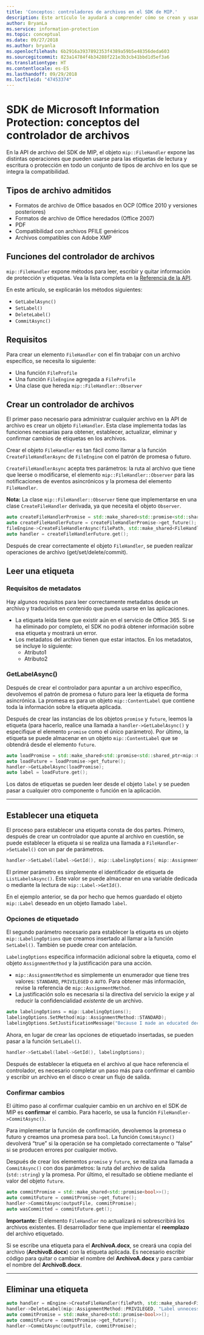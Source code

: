 ```yaml
---
title: 'Conceptos: controladores de archivos en el SDK de MIP.'
description: Este artículo le ayudará a comprender cómo se crean y usan los controladores de la API de archivo para llamar a operaciones.
author: BryanLa
ms.service: information-protection
ms.topic: conceptual
ms.date: 09/27/2018
ms.author: bryanla
ms.openlocfilehash: 6b2916a3937892353f4389a59b5e48356deda603
ms.sourcegitcommit: 823a14784f4b34288f221e3b3cb41bbd1d5ef3a6
ms.translationtype: HT
ms.contentlocale: es-ES
ms.lasthandoff: 09/29/2018
ms.locfileid: "47453374"
---
```

# <a name="microsoft-information-protection-sdk---file-handler-concepts"></a>SDK de Microsoft Information Protection: conceptos del controlador de archivos

En la API de archivo del SDK de MIP, el objeto `mip::FileHandler` expone las distintas operaciones que pueden usarse para las etiquetas de lectura y escritura o protección en todo un conjunto de tipos de archivo en los que se integra la compatibilidad. 

## <a name="supported-file-types"></a>Tipos de archivo admitidos

- Formatos de archivo de Office basados en OCP (Office 2010 y versiones posteriores)
- Formatos de archivo de Office heredados (Office 2007)
- PDF
- Compatibilidad con archivos PFILE genéricos
- Archivos compatibles con Adobe XMP

## <a name="file-handler-functions"></a>Funciones del controlador de archivos

`mip::FileHandler` expone métodos para leer, escribir y quitar información de protección y etiquetas. Vea la lista completa en la [Referencia de la API](reference/class_mip_filehandler.md).

En este artículo, se explicarán los métodos siguientes:

- `GetLabelAsync()`
- `SetLabel()`
- `DeleteLabel()`
- `CommitAsync()`

## <a name="requirements"></a>Requisitos

Para crear un elemento `FileHandler` con el fin trabajar con un archivo específico, se necesita lo siguiente:

- Una función `FileProfile`
- Una función `FileEngine` agregada a `FileProfile`
- Una clase que hereda `mip::FileHandler::Observer`

## <a name="create-a-file-handler"></a>Crear un controlador de archivos

El primer paso necesario para administrar cualquier archivo en la API de archivo es crear un objeto `FileHandler`. Esta clase implementa todas las funciones necesarias para obtener, establecer, actualizar, eliminar y confirmar cambios de etiquetas en los archivos.

Crear el objeto `FileHandler` es tan fácil como llamar a la función `CreateFileHandlerAsync` de `FileEngine` con el patrón de promesa o futuro.

`CreateFileHandlerAsync` acepta tres parámetros: la ruta al archivo que tiene que leerse o modificarse, el elemento `mip::FileHandler::Observer` para las notificaciones de eventos asincrónicos y la promesa del elemento `FileHandler`.

**Nota:** La clase `mip::FileHandler::Observer` tiene que implementarse en una clase `CreateFileHandler` derivada, ya que necesita el objeto `Observer`. 

```cpp
auto createFileHandlerPromise = std::make_shared<std::promise<std::shared_ptr<mip::FileHandler>>>();
auto createFileHandlerFuture = createFileHandlerPromise->get_future();
fileEngine->CreateFileHandlerAsync(filePath, std::make_shared<FileHandlerObserver>(), createFileHandlerPromise);
auto handler = createFileHandlerFuture.get();
```

Después de crear correctamente el objeto `FileHandler`, se pueden realizar operaciones de archivo (get/set/delete/commit).

## <a name="read-a-label"></a>Leer una etiqueta

### <a name="metadata-requirements"></a>Requisitos de metadatos

Hay algunos requisitos para leer correctamente metadatos desde un archivo y traducirlos en contenido que pueda usarse en las aplicaciones.

- La etiqueta leída tiene que existir aún en el servicio de Office 365. Si se ha eliminado por completo, el SDK no podrá obtener información sobre esa etiqueta y mostrará un error.
- Los metadatos del archivo tienen que estar intactos. En los metadatos, se incluye lo siguiente:
  - Atributo1
  - Atributo2

### <a name="getlabelasync"></a>GetLabelAsync()

Después de crear el controlador para apuntar a un archivo específico, devolvemos el patrón de promesa o futuro para leer la etiqueta de forma asincrónica. La promesa es para un objeto `mip::ContentLabel` que contiene toda la información sobre la etiqueta aplicada.

Después de crear las instancias de los objetos `promise` y `future`, leemos la etiqueta (para hacerlo, realice una llamada a `handler->GetLabelAsync()` y especifique el elemento `promise` como el único parámetro). Por último, la etiqueta se puede almacenar en un objeto `mip::ContentLabel` que se obtendrá desde el elemento `future`.

```cpp
auto loadPromise = std::make_shared<std::promise<std::shared_ptr<mip::ContentLabel>>>();
auto loadFuture = loadPromise->get_future();
handler->GetLabelAsync(loadPromise);
auto label = loadFuture.get();
```

Los datos de etiquetas se pueden leer desde el objeto `label` y se pueden pasar a cualquier otro componente o función en la aplicación.

***

## <a name="set-a-label"></a>Establecer una etiqueta

El proceso para establecer una etiqueta consta de dos partes. Primero, después de crear un controlador que apunte al archivo en cuestión, se puede establecer la etiqueta si se realiza una llamada a `FileHandler->SetLabel()` con un par de parámetros.

```cpp
handler->SetLabel(label->GetId(), mip::LabelingOptions{ mip::AssignmentMethod::PRIVILEGED, "" });
```

El primer parámetro es simplemente el identificador de etiqueta de `ListLabelsAsync()`. Este valor se puede almacenar en una variable dedicada o mediante la lectura de `mip::Label->GetId()`.

En el ejemplo anterior, se da por hecho que hemos guardado el objeto `mip::Label` deseado en un objeto llamado `label`.

### <a name="labeling-options"></a>Opciones de etiquetado

El segundo parámetro necesario para establecer la etiqueta es un objeto `mip::LabelingOptions` que creamos insertado al llamar a la función `SetLabel()`. También se puede crear con antelación.

`LabelingOptions` especifica información adicional sobre la etiqueta, como el objeto `AssignmentMethod` y la justificación para una acción.

- `mip::AssignmentMethod` es simplemente un enumerador que tiene tres valores: `STANDARD`, `PRIVILEGED` o `AUTO`. Para obtener más información, revise la referencia de `mip::AssignmentMethod`.
- La justificación solo es necesaria si la directiva del servicio la exige *y* al reducir la confidencialidad *existente* de un archivo.

```cpp
auto labelingOptions = mip::LabelingOptions();
labelingOptions.SetMethod(mip::AssignmentMethod::STANDARD);
labelingOptions.SetJustificationMessage("Because I made an educated decision based upon the contents of this file.");
```

Ahora, en lugar de crear las opciones de etiquetado insertadas, se pueden pasar a la función `SetLabel()`.

```cpp
handler->SetLabel(label->GetId(), labelingOptions);
```

Después de establecer la etiqueta en el archivo al que hace referencia el controlador, es necesario completar un paso más para confirmar el cambio y escribir un archivo en el disco o crear un flujo de salida.

### <a name="commit-changes"></a>Confirmar cambios

El último paso al confirmar cualquier cambio en un archivo en el SDK de MIP es **confirmar** el cambio. Para hacerlo, se usa la función `FileHandler->CommitAsync()`. 

Para implementar la función de confirmación, devolvemos la promesa o futuro y creamos una promesa para `bool`. La función `CommitAsync()` devolverá “true” si la operación se ha completado correctamente o “false” si se producen errores por cualquier motivo. 

Después de crear los elementos `promise` y `future`, se realiza una llamada a `CommitAsync()` con dos parámetros: la ruta del archivo de salida (`std::string`) y la promesa. Por último, el resultado se obtiene mediante el valor del objeto `future`.

```cpp
auto commitPromise = std::make_shared<std::promise<bool>>();
auto commitFuture = commitPromise->get_future();
handler->CommitAsync(outputFile, commitPromise);
auto wasCommitted = commitFuture.get();
```

**Importante:** El elemento `FileHandler` no actualizará ni sobrescribirá los archivos existentes. El desarrollador tiene que implementar el **reemplazo** del archivo etiquetado. 

Si se escribe una etiqueta para el **ArchivoA.docx**, se creará una copia del archivo (**ArchivoB.docx**) con la etiqueta aplicada. Es necesario escribir código para quitar o cambiar el nombre del **ArchivoA.docx** y para cambiar el nombre del **ArchivoB.docx**.

***

## <a name="delete-a-label"></a>Eliminar una etiqueta

```cpp
auto handler = mEngine->CreateFileHandler(filePath, std::make_shared<FileHandlerObserverImpl>());
handler->DeleteLabel(mip::AssignmentMethod::PRIVILEGED, "Label unnecessary.");
auto commitPromise = std::make_shared<std::promise<bool>>();
auto commitFuture = commitPromise->get_future();
handler->CommitAsync(outputFile, commitPromise);
```
